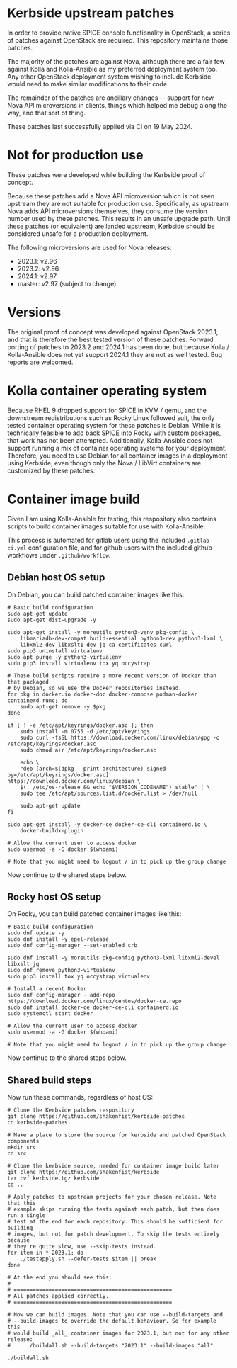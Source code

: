 # Kerbside upstream patches

In order to provide native SPICE console functionality in OpenStack, a series
of patches against OpenStack are required. This repository maintains those
patches.

The majority of the patches are against Nova, although there are a fair few
against Kolla and Kolla-Ansible as my preferred deployment system too. Any
other OpenStack deployment system wishing to include Kerbside would need to make
similar modifications to their code.

The remainder of the patches are ancillary changes -- support for new Nova API
microversions in clients, things which helped me debug along the way, and that
sort of thing.

These patches last successfully applied via CI on 19 May 2024.

# Not for production use

These patches were developed while building the Kerbside proof of concept.

Because these patches add a Nova API microversion which is not seen upstream
they are not suitable for production use. Specifically, as upstream Nova adds
API microversions themselves, they consume the version number used by these
patches. This results in an unsafe upgrade path. Until these patches (or
equivalent) are landed upstream, Kerbside should be considered unsafe for a
production deployment.

The following microversions are used for Nova releases:

* 2023.1: v2.96
* 2023.2: v2.96
* 2024.1: v2.97
* master: v2.97 (subject to change)

# Versions

The original proof of concept was developed against OpenStack 2023.1, and that
is therefore the best tested version of these patches. Forward porting of
patches to 2023.2 and 2024.1 has been done, but because Kolla / Kolla-Ansible
does not yet support 2024.1 they are not as well tested. Bug reports are
welcomed.

# Kolla container operating system

Because RHEL 9 dropped support for SPICE in KVM / qemu, and the downstream
redistributions such as Rocky Linux followed suit, the only tested container
operating system for these patches is Debian. While it is technically feasible
to add back SPICE into Rocky with custom packages, that work has not been
attempted. Additionally, Kolla-Ansible does not support running a mix of
container operating systems for your deployment. Therefore, you need to use
Debian for all container images in a deployment using Kerbside, even though
only the Nova / LibVirt containers are customized by these patches.

# Container image build

Given I am using Kolla-Ansible for testing, this respository also contains
scripts to build container images suitable for use with Kolla-Ansible.

This process is automated for gitlab users using the included `.gitlab-ci.yml`
configuration file, and for github users with the included github workflows
under `.github/workflow`.

## Debian host OS setup

On Debian, you can build patched container images like this:

```
# Basic build configuration
sudo apt-get update
sudo apt-get dist-upgrade -y

sudo apt-get install -y moreutils python3-venv pkg-config \
    libmariadb-dev-compat build-essential python3-dev python3-lxml \
    libxml2-dev libxslt1-dev jq ca-certificates curl
sudo pip3 uninstall virtualenv
sudo apt purge -y python3-virtualenv
sudo pip3 install virtualenv tox yq occystrap

# These build scripts require a more recent version of Docker than that packaged
# by Debian, so we use the Docker repositories instead.
for pkg in docker.io docker-doc docker-compose podman-docker containerd runc; do
    sudo apt-get remove -y $pkg
done

if [ ! -e /etc/apt/keyrings/docker.asc ]; then
    sudo install -m 0755 -d /etc/apt/keyrings
    sudo curl -fsSL https://download.docker.com/linux/debian/gpg -o /etc/apt/keyrings/docker.asc
    sudo chmod a+r /etc/apt/keyrings/docker.asc

    echo \
    "deb [arch=$(dpkg --print-architecture) signed-by=/etc/apt/keyrings/docker.asc] https://download.docker.com/linux/debian \
    $(. /etc/os-release && echo "$VERSION_CODENAME") stable" | \
    sudo tee /etc/apt/sources.list.d/docker.list > /dev/null

    sudo apt-get update
fi

sudo apt-get install -y docker-ce docker-ce-cli containerd.io \
    docker-buildx-plugin

# Allow the current user to access docker
sudo usermod -a -G docker $(whoami)

# Note that you might need to logout / in to pick up the group change
```

Now continue to the shared steps below.

## Rocky host OS setup

On Rocky, you can build patched container images like this:

```
# Basic build configuration
sudo dnf update -y
sudo dnf install -y epel-release
sudo dnf config-manager --set-enabled crb

sudo dnf install -y moreutils pkg-config python3-lxml libxml2-devel libxslt jq
sudo dnf remove python3-virtualenv
sudo pip3 install tox yq occystrap virtualenv

# Install a recent Docker
sudo dnf config-manager --add-repo https://download.docker.com/linux/centos/docker-ce.repo
sudo dnf install docker-ce docker-ce-cli containerd.io
sudo systemctl start docker

# Allow the current user to access docker
sudo usermod -a -G docker $(whoami)

# Note that you might need to logout / in to pick up the group change
```

Now continue to the shared steps below.

## Shared build steps

Now run these commands, regardless of host OS:

```
# Clone the Kerbside patches respository
git clone https://github.com/shakenfist/kerbside-patches
cd kerbside-patches

# Make a place to store the source for kerbside and patched OpenStack components
mkdir src
cd src

# Clone the kerbside source, needed for container image build later
git clone https://github.com/shakenfist/kerbside
tar cvf kerbside.tgz kerbside
cd ..

# Apply patches to upstream projects for your chosen release. Note that this
# example skips running the tests against each patch, but then does run a single
# test at the end for each repository. This should be sufficient for building
# images, but not for patch development. To skip the tests entirely because
# they're quite slow, use --skip-tests instead.
for item in *-2023.1; do
    ./testapply.sh --defer-tests $item || break
done

# At the end you should see this:
#
# ==================================================
# All patches applied correctly.
# ==================================================

# Now we can build images. Note that you can use --build-targets and
# --build-images to override the default behaviour. So for example this
# would build _all_ container images for 2023.1, but not for any other release:
#     ./buildall.sh --build-targets "2023.1" --build-images "all"

./buildall.sh
```